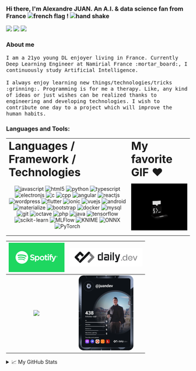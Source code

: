 ### Hi there, I'm Alexandre JUAN. An  A.I. & data science fan from France <img width="25px" height="25px" alt="french flag" src="https://media.giphy.com/media/X7BZYMtnDWxES0oY4I/giphy.gif"> ! <img width="25px" height="25px" alt="hand shake" src="https://media.giphy.com/media/hvRJCLFzcasrR4ia7z/giphy.gif">

<p align="left">
<a href="https://www.linkedin.com/in/juan-alexandre" target="_blank"><img src="https://img.shields.io/badge/linkedin-%230077B5.svg?&style=for-the-badge&logo=linkedin&logoColor=white"/></a>
<a href="https://github.com/Mitix-EPI" target="_blank"><img src="https://img.shields.io/badge/github-%23000000.svg?&style=for-the-badge&logo=github&logoColor=white"/></a>
 <a href="https://discordapp.com/users/501067187793166365" target="_blank"><img src="https://img.shields.io/badge/discord-%239433FF.svg?&style=for-the-badge&logo=discord&logoColor=white"/></a>
  
### About me

<p aling="left"><samp>I am a 21yo young DL enjoyer living in France. Currently Deep Learning Engineer at Namirial France :mortar_board:, I continuously study Artificial Intelligence.<br/><br/> I always enjoy learning new things/technologies/tricks :grinning:. Programming is for me a therapy. Like, any kind of ideas or just wishes can be realized thanks to engineering and developing technologies. I wish to contribute one day to a project which will improve the human habits.</samp></p>

### Languages and Tools:

<table border="0">
 <tr>
    <td><b style="font-size:30px">Languages / Framework / Technologies</b></td>
    <td><b style="font-size:30px">My favorite GIF ❤️</b></td>
 </tr>
 <tr>
    <td>
         <p align="middle">
          <img width="64px" height="64px" alt="javascript" src="https://github.com/abranhe/programming-languages-logos/blob/master/src/javascript/javascript_64x64.png"/>
          <img width="64px" height="64px" alt="html5" src="https://www.vectorlogo.zone/logos/w3_html5/w3_html5-icon.svg"/>
          <img width="64px" height="64px" alt="python" src="https://www.vectorlogo.zone/logos/python/python-icon.svg"/>
          <img width="64px" height="64px" alt="typescript" src="https://www.vectorlogo.zone/logos/typescriptlang/typescriptlang-icon.svg"/>
          <img width="64px" height="64px" alt="electronjs" src="https://www.vectorlogo.zone/logos/electronjs/electronjs-icon.svg"/>
          <img src="https://github.com/abranhe/programming-languages-logos/blob/master/src/c/c_64x64.png" alt="c" width="64px" height="64px"/>
          <img src="https://github.com/abranhe/programming-languages-logos/blob/master/src/cpp/cpp_64x64.png" alt="cpp" width="64px" height="64px"/>
          <img width="64px" height="64px" alt="angular" src="https://www.vectorlogo.zone/logos/angular/angular-icon.svg">
          <img width="64px" height="64px" alt="reactjs" src="https://www.vectorlogo.zone/logos/reactjs/reactjs-icon.svg">
          <img width="64px" height="64px" alt="wordpress" src="https://www.vectorlogo.zone/logos/wordpress/wordpress-icon.svg">
          <img width="64px" height="64px" alt="flutter" src="https://www.vectorlogo.zone/logos/flutterio/flutterio-icon.svg">
          <img width="64" height="64" alt="ionic" src="https://www.vectorlogo.zone/logos/ionicframework/ionicframework-icon.svg"/>
          <img width="64px" height="64px" alt="vuejs" src="https://www.vectorlogo.zone/logos/vuejs/vuejs-icon.svg"/>
          <img width="64px" height="64px" alt="android" src="https://www.vectorlogo.zone/logos/android/android-icon.svg">
          <img src="https://raw.githubusercontent.com/prplx/svg-logos/5585531d45d294869c4eaab4d7cf2e9c167710a9/svg/materialize.svg" alt="materialize" width="64" height="64"/>
          <img src="https://www.vectorlogo.zone/logos/getbootstrap/getbootstrap-icon.svg" alt="bootstrap" width="64" height="64"/>
          <img width="64px" height="64px" alt="docker" src="https://www.vectorlogo.zone/logos/docker/docker-icon.svg">
          <img width="64px" height="64px" alt="mysql" src="https://www.vectorlogo.zone/logos/mysql/mysql-icon.svg">
          <img width="64px" height="64px" alt="git" src="https://www.vectorlogo.zone/logos/git-scm/git-scm-icon.svg">
          <img width="64px" height="64px" alt="octave" src="https://upload.wikimedia.org/wikipedia/commons/6/6a/Gnu-octave-logo.svg">
          <img width="64px" height="64px" alt="php" src="https://www.vectorlogo.zone/logos/php/php-icon.svg">
          <img width="64px" height="64px" alt="java" src="https://www.vectorlogo.zone/logos/java/java-icon.svg">
          <img width="64px" height="64px" alt="tensorflow" src="https://www.vectorlogo.zone/logos/tensorflow/tensorflow-icon.svg">
          <img height="64px" alt="scikit-learn" src="https://upload.wikimedia.org/wikipedia/commons/thumb/0/05/Scikit_learn_logo_small.svg/1200px-Scikit_learn_logo_small.svg.png">
          <img height="50px" alt="MLFlow" src="https://www.mlflow.org/docs/latest/_static/MLflow-logo-final-black.png">
          <img height="64px" alt="KNIME" src="https://miro.medium.com/max/200/1*RaoSiq3YU35qpYBmxpDFfg.png">
          <img height="64px" alt="ONNX" src="https://www.vectorlogo.zone/logos/onnxai/onnxai-ar21.svg">
          <img height="64px" alt="PyTorch" src="https://www.vectorlogo.zone/logos/pytorch/pytorch-ar21.svg">
         </p>
  </td>
  <td>
    <img width="100%" src="./assets/computer-rotate.gif" alt="computer-rotating"/>
  </td>
 </tr>
</table>

| <a href="https://open.spotify.com/user/jenesaispasquoichoisir95?si=ef5bbe8555944c79" targer="_blank"><img height="80" src="./assets/spotify.png" alt="daily-dev"/></a> | <a href="https://daily.dev/" targer="_blank"><img width="200" src="./assets/daily-dev.jpg" alt="daily-dev"/></a> |
|    :---:     |    :---:    |
| ![](https://spotify-github-profile.vercel.app/api/view?uid=jenesaispasquoichoisir95&cover_image=true&theme=novatorem&bar_color=07e000&bar_color_cover=true) | <a href="https://app.daily.dev/JuanDev"><img src="./devcard.svg" width="150" alt="Alexandre Juan's Dev Card"/></a> |


<details>
<summary>📈 My GitHub Stats</summary>

<p align="center">
 <img width="49%" src="https://github-readme-stats.vercel.app/api?username=Mitix-EPI&show_icons=true&theme=algolia&langs_count=8" alt="Mitix-EPI'github stats" />
 <img width="41%" src="https://github-readme-stats.vercel.app/api/top-langs/?username=Mitix-EPI&show_icons=true&layout=compact&theme=algolia" alt="Mitix-EPI's github stats" />
</p>

</details>
